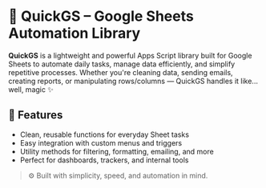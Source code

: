 # 🔮 QuickGS – Google Sheets Automation Library

**QuickGS** is a lightweight and powerful Apps Script library built for Google Sheets to automate daily tasks, manage data efficiently, and simplify repetitive processes. Whether you're cleaning data, sending emails, creating reports, or manipulating rows/columns — QuickGS handles it like... well, magic ✨

## 🚀 Features
- Clean, reusable functions for everyday Sheet tasks
- Easy integration with custom menus and triggers
- Utility methods for filtering, formatting, emailing, and more
- Perfect for dashboards, trackers, and internal tools

> ⚙️ Built with simplicity, speed, and automation in mind.
